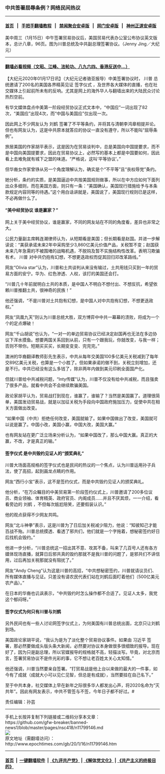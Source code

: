 ### 中共签署屈辱条例？网络民间热议
------------------------

#### [首页](https://github.com/gfw-breaker/banned-news1/blob/master/README.md) &nbsp;&nbsp;|&nbsp;&nbsp; [手把手翻墙教程](https://github.com/gfw-breaker/guides/wiki) &nbsp;&nbsp;|&nbsp;&nbsp; [禁闻聚合安卓版](https://github.com/gfw-breaker/bn-android) &nbsp;&nbsp;|&nbsp;&nbsp; [网门安卓版](https://github.com/oGate2/oGate) &nbsp;&nbsp;|&nbsp;&nbsp; [神州正道安卓版](https://github.com/SzzdOgate/update) 



<div><img alt="" class="aligncenter wp-post-image" src="http://i.epochtimes.com/assets/uploads/2020/01/003-600x400.jpg"/>
<div class="red16 caption">
 美中周三（1月15日）中午签署贸易协议后，美国贸易代表办公室公布协议英文版本，总计八章，96页。图为川普总统及中共副总理签署协议。（Jenny Jing／大纪元）
</div>
</div><hr/>

#### [翻墙必看视频（文昭、江峰、法轮功、八九六四、香港反送中...）](http://167.172.214.107/home.html)

<div><p>
 【大纪元2020年01月17日讯】（大纪元记者骆亚报导）中美签署协议时，
 <ok href="http://www.epochtimes.com/gb/tag/%E5%B7%9D%E6%99%AE.html">
  川普
 </ok>
 总统邀请了200名的美国各界精英见证
 <ok href="http://www.epochtimes.com/gb/tag/%E7%AD%BE%E5%AD%97%E4%BB%AA%E5%BC%8F.html">
  签字仪式
 </ok>
 ，及世界各大媒体的直播，也在社交媒体上引起前所未有的反响。尤其是网上的海外华人与翻墙出来的大陆民众讨论热烈空前。
</p>
<p>
 有华文媒体盘点中美第一阶段经贸协议正式文本中，“中国应”一词出现了82次，“美国应”出现4次，而“中国与美国应”仅出现一次。
</p>
<p>
 因此网上不少网友认为
 <ok href="http://www.epochtimes.com/gb/tag/%E5%88%98%E9%B9%A4.html">
  刘鹤
 </ok>
 签署了不平等条约，并将其与清朝李鸿章相提并论。但也有网友认为，这是中共原本就答应的协议一直没有遵守，所以不能叫“屈辱条例”。
</p>
<p>
 旅居美国的作家胡平表示，这是因为在贸易谈判中，总是美国向中国提要求，而不是中国向美国提要求，因此在贸易协议上，必然写的基本上都是中国要如何，因此看上去难免就有城下之盟的味道。“严格说，这叫‘平等协议’。”
</p>
<p>
 但华裔女作家曾铮从另一个角度理解认为，确实是个“不平等”且“丧权辱党”条约。
</p>
<p>
 她分析，条约的实质，是美国逼迫中共按美国规则做事，所以在中方应如何下面列出众多细则，而在美国方面，则只有一条：“美国确认，美国现行措施给予与本条款规定内容同等的待遇。”这个用白话讲就是，美国说了，美国现行规则已是这样，不必再做什么了。
</p>
<h4>
 “美中经贸协议 谁是赢家？”
</h4>
<p>
 网上关于美中经贸协议，谁是赢家，不同的网友站在不同的角度看，差异也非常之大。
</p>
<p>
 公民力量副主席韩连潮律师认为，从短期看是美国；但长期看是赵国。并进一步解读说：“美获承诺未来2年中采购至少3,860亿美元价值产品，关税暂不变；赵国获未来几年急需的不被围堵的战略机遇，不脱钩及暂不实施结构性改革。表明习欺骗有术，
 <ok href="http://www.epochtimes.com/gb/tag/%E5%B7%9D%E6%99%AE.html">
  川普
 </ok>
 对中共仍抱有幻想，不想更迭政权而促其回归邓改革路线。”
</p>
<p>
 网友“Olivia star”认为，川普和土共谈判从来没有输过，土共用钱只买到一年的贸易方面的安宁。华为、红色渗透、人权，该打的美国还会打。
</p>
<p>
 “川普几十年前就明白土共的本质，是中国人不明白不想付出、不想反抗，希望依赖川普推翻土共，很神奇的民族！”
</p>
<p>
 他还强调，“不是川普对土共抱有幻想，是中国人对中共抱有幻想，不想更迭政权。”
</p>
<p>
 网友“凤凰九天”则认为川普总统大胜，双方博弈中中共一幕幕的溃败，将成为一个个的定点爆破！
</p>
<p>
 网友“千山胡说”也认为，“一对一的单边贸易协议已经决定赵国再也无法在多边协议下浑水摸鱼。想要两国关系回到从前，只有一个跟我玩，你就改变，与我一样；否则不带你。短期买买买，长期变变变、完完完。”
</p>
<p>
 澳洲的华裔翻译教师彭先生表示，中共从每年交美国100多亿美元关税减到了每年交89亿美元关税，也算是一个小胜了。但如果承诺的做不到，关税立刻增加，还是不行。中共已经没有这么多钱了，除非两年内做到美元印刷全面国产化。
</p>
<p>
 但就川普给中共减税问题，“Inty传媒”认为，川普不仅没有给中共减税，而且强卖了很多产品，就看中共会不会继续欺骗美国。
</p>
<p>
 政论家胡平认为，贸易战打到现在，谁赢了，谁输了？当然是美国赢了。道理很简单，美国发动贸易战，就是以加征关税为手段向中国政府施加压力，促使中共在相关方面做出改变。
</p>
<p>
 “如果中国（中共）拒绝任何改变，美国就输了。如果中国做出了改变，美国就可以说是赢了。中国小改，美国小赢，中国大改，美国大赢。”
</p>
<p>
 也有网友站在更广泛立场来分析认为，“如果中国改了，那么中国大赢。真正的大赢，不改，才是真正的输。”
</p>
<h4>
 <ok href="http://www.epochtimes.com/gb/tag/%E7%AD%BE%E5%AD%97%E4%BB%AA%E5%BC%8F.html">
  签字仪式
 </ok>
 是中共毁约见证人的“颁奖典礼”
</h4>
<p>
 川普大场面高规格的签字仪式也是民间的热议的一个焦点，认为川普运用孙子兵法，使了高招，起到画龙点睛的作用。
</p>
<p>
 网友“西行小宝”表示，这不是签约仪式，而是中共毁约见证人的颁奖典礼。
</p>
<p>
 他分析，“在万众瞩目的中美贸易第一阶段签约仪式上，川普邀请了200多位议员、商业领袖、体育精英、政府官员、内阁成员……并且不厌其烦，一一介绍，看看旁边的
 <ok href="http://www.epochtimes.com/gb/tag/%E5%88%98%E9%B9%A4.html">
  刘鹤
 </ok>
 ，不但每次尴尬陪笑，还要假装认识。”
</p>
<p>
 他的观点获得不少网友共鸣。
</p>
<p>
 网友“北斗神拳”表示，这是川普为了日后加关税减少阻力，他说：“知彼知己才能百战不殆。川普总统摸透、看透了邪共们，他们就是一个字拖着，想秘密签约好日后找机会毁约。”
</p>
<p>
 他进一步分析，“川普总统这一招出其不意、攻其不备，叫来了几百号人还有各方媒体现场直播，就算日后邪共真的毁约那就不是我川普的问题了，是邪共们不讲信用，过后再加关税那就没有阻扰了。”
</p>
<p>
 网友“Andy Cheng”认为这是川普的高招，“中共想秘密签约，川普就请议员们、所有媒体直播与见证。只差没有请农民代表们站在刘鹤后面盯着他们（500亿美元农产品）。”
</p>
<p>
 在日本的华裔也讥讽表示，“中共毁约时怎么操作都不合适了。见证人太多，我党这个郁闷呀。”
</p>
<h4>
 签字仪式为何只有川普与刘鹤
</h4>
<p>
 另外民间也有一些人讨论网签字仪式上，为何美国有川普总统出面，北京只让刘鹤到场。
</p>
<p>
 美国政论家胡平说，“我认为是为了淡化整个贸易协议事件。如果由
 <ok href="http://www.epochtimes.com/gb/tag/%E4%B9%A0%E8%BF%91%E5%B9%B3.html">
  习近平
 </ok>
 签署，那必然要做成头版头条大新闻，必然要对协议本身做很多很细致的报导。现在好了，因为只是副总理，所以官媒报导的规格就不高，轻描淡写。毕竟，对北京而言，签署贸易协议不是件光彩的事，它不想让老百姓太关心太知情。”
</p>
<p>
 他还强调，川普当然要亲自签署。“打贸易战是他上台以来做的最大的一件事，如今有了成就（成就大小可以见仁见智，但总是有成就），当然要挂在自己名下。”
</p>
<p>
 至于中共本身，社交媒体上早在新年之际很多华人都发出心声，将2020名命为“灭共年”。因此有网友表示，中共不管签与不签，今年日子都不好过。#
</p>
<p>
 责任编辑：孙芸
</p>
</div>
<hr/>
手机上长按并复制下列链接或二维码分享本文章：<br/>
https://github.com/gfw-breaker/banned-news1/blob/master/pages/nsc418/n11799146.md <br/>
<a href='https://github.com/gfw-breaker/banned-news1/blob/master/pages/nsc418/n11799146.md'><img src='https://github.com/gfw-breaker/banned-news1/blob/master/pages/nsc418/n11799146.md.png'/></a> <br/>
原文地址（需翻墙访问）：http://www.epochtimes.com/gb/20/1/16/n11799146.htm


------------------------
#### [首页](https://github.com/gfw-breaker/banned-news1/blob/master/README.md) &nbsp;|&nbsp; [一键翻墙软件](https://github.com/gfw-breaker/nogfw/blob/master/README.md) &nbsp;| [《九评共产党》](https://github.com/gfw-breaker/9ping.md/blob/master/README.md#九评之一评共产党是什么) | [《解体党文化》](https://github.com/gfw-breaker/jtdwh.md/blob/master/README.md) | [《共产主义的终极目的》](https://github.com/gfw-breaker/gczydzjmd.md/blob/master/README.md)


<img src='http://gfw-breaker.win/banned-news/pages/nsc418/n11799146.md' width='0px' height='0px'/>